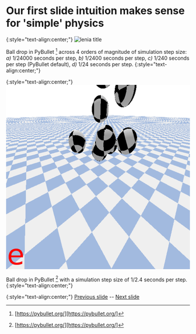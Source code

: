 
# Our first slide intuition makes sense for 'simple' physics

{:style="text-align:center;"}
![lenia title](https://raw.githubusercontent.com/riveSunder/yuca/master/assets/consequential_step_size/step_size_ball_drop.gif)

Ball drop in PyBullet [^pybullet] across 4 orders of magnitude of simulation step size: *a)* 1/24000 seconds per step, *b)* 1/2400 seconds per step, *c)* 1/240 seconds per step (PyBullet default), *d)* 1/24 seconds per step.
{:style="text-align:center;"}

{:style="text-align:center;"}
![lenia title](https://raw.githubusercontent.com/riveSunder/yuca/master/assets/consequential_step_size/too_big_step_size_ball_drop.gif)

Ball drop in PyBullet [^pybullet] with a simulation step size of 1/2.4 seconds per step.
{:style="text-align:center;"}

{:style="text-align:center;"}
[Previous slide](https://rivesunder.github.io/yuca/ss_slide_003a.md) -- [Next slide](https://rivesunder.github.io/yuca/ss_slide_004)

[^pybullet]: [https://pybullet.org/][https://pybullet.org/]

